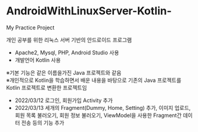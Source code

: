 # AndroidWithLinuxServer-Kotlin-  
My Practice Project

개인 공부를 위한 리눅스 서버 기반의 안드로이드 프로그램  
- Apache2, Mysql, PHP, Android Studio 사용  
- 개발언어 Kotlin 사용  

※기본 기능은 같은 이름을가진 Java 프로젝트와 같음  
※개인적으로 Kotlin을 학습하면서 배운 내용을 바탕으로 기존의 Java 프로젝트를 Kotlin 프로젝트로 변환한 프로젝트임
  
- 2022/03/12 로그인, 회원가입 Activity 추가
- 2022/03/13 세개의 Fragment(Dummy, Home, Setting) 추가, 이미지 업로드, 회원 목록 불러오기, 회원 정보 불러오기, ViewModel을 사용한 Fragment간 데이터 전송 등의 기능 추가
